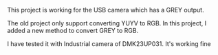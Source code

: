 This project is working for the USB camera which has a GREY output.

The old project only support converting YUYV to RGB.
In this project, I added a new method to convert GREY to RGB.

I have tested it with Industrial camera of DMK23UP031. It's working fine
